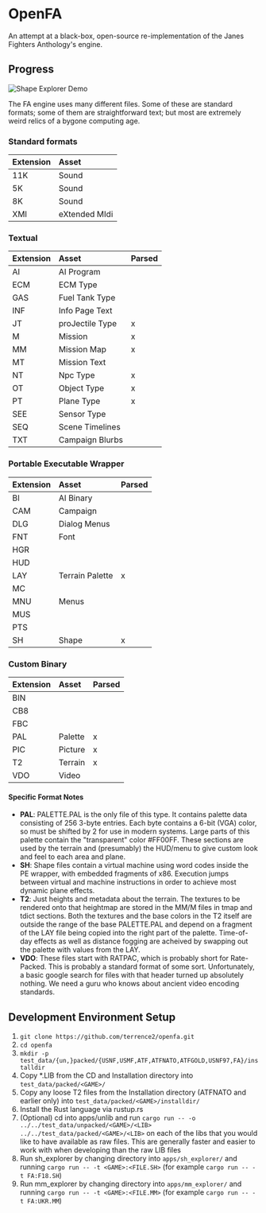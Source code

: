 # OpenFA

An attempt at a black-box, open-source re-implementation of the Janes Fighters Anthology's engine.

## Progress

![Shape Explorer Demo](assets/sh_explorer_demo-19-03-10.gif)

The FA engine uses many different files. Some of these are standard formats; some of them are straightforward text;
but most are extremely weird relics of a bygone computing age.

### Standard formats

| Extension | Asset           |
| --------- |:--------------- |
| 11K       | Sound           |
| 5K        | Sound           |
| 8K        | Sound           |
| XMI       | eXtended MIdi   |

### Textual

| Extension | Asset           | Parsed   |
| --------- |:--------------- | -------- |
| AI        | AI Program      |          |
| ECM       | ECM Type        |          |
| GAS       | Fuel Tank Type  |          |
| INF       | Info Page Text  |          |
| JT        | proJectile Type | x        |
| M         | Mission         | x        |
| MM        | Mission Map     | x        |
| MT        | Mission Text    |          |
| NT        | Npc Type        | x        |
| OT        | Object Type     | x        |
| PT        | Plane Type      | x        |
| SEE       | Sensor Type     |          |
| SEQ       | Scene Timelines |          |
| TXT       | Campaign Blurbs |          |

### Portable Executable Wrapper

| Extension | Asset           | Parsed   |
| --------- |:--------------- | -------- |
| BI        | AI Binary       |          |
| CAM       | Campaign        |          |
| DLG       | Dialog Menus    |          |
| FNT       | Font            |          |
| HGR       |                 |          |
| HUD       |                 |          |
| LAY       | Terrain Palette | x        |
| MC        |                 |          |
| MNU       | Menus           |          |
| MUS       |                 |          |
| PTS       |                 |          |
| SH        | Shape           | x        |

### Custom Binary

| Extension | Asset           | Parsed   |
| --------- |:--------------- | -------- |
| BIN       |                 |          |
| CB8       |                 |          |
| FBC       |                 |          |
| PAL       | Palette         | x        |
| PIC       | Picture         | x        |
| T2        | Terrain         | x        |
| VDO       | Video           |          |

#### Specific Format Notes

* **PAL**: PALETTE.PAL is the only file of this type. It contains palette data consisting of 256 3-byte entries.
Each byte contains a 6-bit (VGA) color, so must be shifted by 2 for use in modern systems. Large parts of this
palette contain the "transparent" color #FF00FF. These sections are used by the terrain and (presumably) the HUD/menu
to give custom look and feel to each area and plane.
* **SH**: Shape files contain a virtual machine using word codes inside the PE wrapper, with embedded fragments of x86.
Execution jumps between virtual and machine instructions in order to achieve most dynamic plane effects.
* **T2**: Just heights and metadata about the terrain. The textures to be rendered onto that heightmap are stored
in the MM/M files in tmap and tdict sections. Both the textures and the base colors in the T2 itself are outside
the range of the base PALETTE.PAL and depend on a fragment of the LAY file being copied into the right part of
the palette. Time-of-day effects as well as distance fogging are acheived by swapping out the palette with values
from the LAY.
* **VDO**: These files start with RATPAC, which is probably short for Rate-Packed. This is probably a standard
format of some sort. Unfortunately, a basic google search for files with that header turned up absolutely
nothing. We need a guru who knows about ancient video encoding standards.

## Development Environment Setup

1) `git clone https://github.com/terrence2/openfa.git`
1) `cd openfa`
1) `mkdir -p test_data/{un,}packed/{USNF,USMF,ATF,ATFNATO,ATFGOLD,USNF97,FA}/installdir`
1) Copy *.LIB from the CD and Installation directory into `test_data/packed/<GAME>/`
1) Copy any loose T2 files from the Installation directory (ATFNATO and earlier only) into `test_data/packed/<GAME>/installdir/`
1) Install the Rust language via rustup.rs
1) (Optional) cd into apps/unlib and run `cargo run -- -o ../../test_data/unpacked/<GAME>/<LIB> ../../test_data/packed/<GAME>/<LIB>` on
    each of the libs that you would like to have available as raw files. This are generally faster and easier to work with when
    developing than the raw LIB files
1) Run sh_explorer by changing directory into `apps/sh_explorer/` and running `cargo run -- -t <GAME>:<FILE.SH>` (for example `cargo run -- -t FA:F18.SH`)
1) Run mm_explorer by changing directory into `apps/mm_explorer/` and running `cargo run -- -t <GAME>:<FILE.MM>` (for example `cargo run -- -t FA:UKR.MM`)
